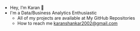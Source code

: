 - Hey, I’m Karan 👋
- I'm a Data/Business Analytics Enthusiastic
  - All of my projects are available at My GitHub Repositories
  - How to reach me karanshankar2002@gmail.com

<!---
KaranS267/KaranS267 is a ✨ special ✨ repository because its `README.md` (this file) appears on your GitHub profile.
You can click the Preview link to take a look at your changes.
--->
